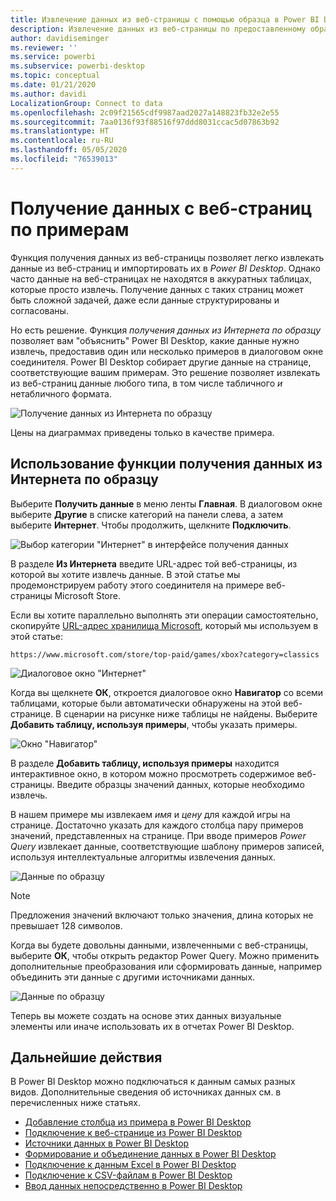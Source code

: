```yaml
---
title: Извлечение данных из веб-страницы с помощью образца в Power BI Desktop
description: Извлечение данных из веб-страницы по предоставленному образцу требуемых данных
author: davidiseminger
ms.reviewer: ''
ms.service: powerbi
ms.subservice: powerbi-desktop
ms.topic: conceptual
ms.date: 01/21/2020
ms.author: davidi
LocalizationGroup: Connect to data
ms.openlocfilehash: 2c09f21565cdf9987aad2027a148823fb32e2e55
ms.sourcegitcommit: 7aa0136f93f88516f97ddd8031ccac5d07863b92
ms.translationtype: HT
ms.contentlocale: ru-RU
ms.lasthandoff: 05/05/2020
ms.locfileid: "76539013"
---
```

# <a name="get-webpage-data-by-providing-examples"></a>Получение данных с веб-страниц по примерам

Функция получения данных из веб-страницы позволяет легко извлекать данные из веб-страниц и импортировать их в *Power BI Desktop*. Однако часто данные на веб-страницах не находятся в аккуратных таблицах, которые просто извлечь. Получение данных с таких страниц может быть сложной задачей, даже если данные структурированы и согласованы.

Но есть решение. Функция *получения данных из Интернета по образцу* позволяет вам "объяснить" Power BI Desktop, какие данные нужно извлечь, предоставив один или несколько примеров в диалоговом окне соединителя. Power BI Desktop собирает другие данные на странице, соответствующие вашим примерам. Это решение позволяет извлекать из веб-страниц данные любого типа, в том числе табличного *и* нетабличного формата.

![Получение данных из Интернета по образцу](media/desktop-connect-to-web-by-example/web-by-example_01.png)

Цены на диаграммах приведены только в качестве примера.

## <a name="using-get-data-from-web-by-example"></a>Использование функции получения данных из Интернета по образцу

Выберите **Получить данные** в меню ленты **Главная**. В диалоговом окне выберите **Другие** в списке категорий на панели слева, а затем выберите **Интернет**. Чтобы продолжить, щелкните **Подключить**.

![Выбор категории "Интернет" в интерфейсе получения данных](media/desktop-connect-to-web-by-example/web-by-example_03.png)

В разделе **Из Интернета** введите URL-адрес той веб-страницы, из которой вы хотите извлечь данные. В этой статье мы продемонстрируем работу этого соединителя на примере веб-страницы Microsoft Store.

Если вы хотите параллельно выполнять эти операции самостоятельно, скопируйте [URL-адрес хранилища Microsoft](https://www.microsoft.com/store/top-paid/games/xbox?category=classics), который мы используем в этой статье:

    https://www.microsoft.com/store/top-paid/games/xbox?category=classics

![Диалоговое окно "Интернет"](media/desktop-connect-to-web-by-example/web-by-example_04.png)

Когда вы щелкнете **ОК**, откроется диалоговое окно **Навигатор** со всеми таблицами, которые были автоматически обнаружены на этой веб-странице. В сценарии на рисунке ниже таблицы не найдены. Выберите **Добавить таблицу, используя примеры**, чтобы указать примеры.

![Окно "Навигатор"](media/desktop-connect-to-web-by-example/web-by-example_05.png)

В разделе **Добавить таблицу, используя примеры** находится интерактивное окно, в котором можно просмотреть содержимое веб-страницы. Введите образцы значений данных, которые необходимо извлечь.

В нашем примере мы извлекаем *имя* и *цену* для каждой игры на странице. Достаточно указать для каждого столбца пару примеров значений, представленных на странице. При вводе примеров *Power Query* извлекает данные, соответствующие шаблону примеров записей, используя интеллектуальные алгоритмы извлечения данных.

![Данные по образцу](media/desktop-connect-to-web-by-example/web-by-example_06.png)

> [!NOTE]
> Предложения значений включают только значения, длина которых не превышает 128 символов.

Когда вы будете довольны данными, извлеченными с веб-страницы, выберите **ОК**, чтобы открыть редактор Power Query. Можно применить дополнительные преобразования или сформировать данные, например объединить эти данные с другими источниками данных.

![Данные по образцу](media/desktop-connect-to-web-by-example/web-by-example_07.png)

Теперь вы можете создать на основе этих данных визуальные элементы или иначе использовать их в отчетах Power BI Desktop.

## <a name="next-steps"></a>Дальнейшие действия

В Power BI Desktop можно подключаться к данным самых разных видов. Дополнительные сведения об источниках данных см. в перечисленных ниже статьях.

* [Добавление столбца из примера в Power BI Desktop](desktop-add-column-from-example.md)
* [Подключение к веб-странице из Power BI Desktop](desktop-connect-to-web.md)
* [Источники данных в Power BI Desktop](desktop-data-sources.md)
* [Формирование и объединение данных в Power BI Desktop](desktop-shape-and-combine-data.md)
* [Подключение к данным Excel в Power BI Desktop](desktop-connect-excel.md)
* [Подключение к CSV-файлам в Power BI Desktop](desktop-connect-csv.md)
* [Ввод данных непосредственно в Power BI Desktop](desktop-enter-data-directly-into-desktop.md)
